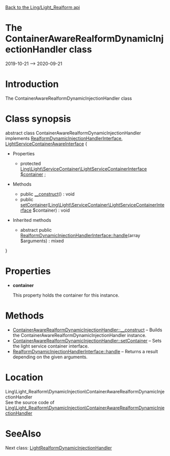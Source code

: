 [Back to the Ling/Light_Realform api](https://github.com/lingtalfi/Light_Realform/blob/master/doc/api/Ling/Light_Realform.md)



The ContainerAwareRealformDynamicInjectionHandler class
================
2019-10-21 --> 2020-09-21






Introduction
============

The ContainerAwareRealformDynamicInjectionHandler class



Class synopsis
==============


abstract class <span class="pl-k">ContainerAwareRealformDynamicInjectionHandler</span> implements [RealformDynamicInjectionHandlerInterface](https://github.com/lingtalfi/Light_Realform/blob/master/doc/api/Ling/Light_Realform/DynamicInjection/RealformDynamicInjectionHandlerInterface.md), [LightServiceContainerAwareInterface](https://github.com/lingtalfi/Light/blob/master/doc/api/Ling/Light/ServiceContainer/LightServiceContainerAwareInterface.md) {

- Properties
    - protected [Ling\Light\ServiceContainer\LightServiceContainerInterface](https://github.com/lingtalfi/Light/blob/master/doc/api/Ling/Light/ServiceContainer/LightServiceContainerInterface.md) [$container](#property-container) ;

- Methods
    - public [__construct](https://github.com/lingtalfi/Light_Realform/blob/master/doc/api/Ling/Light_Realform/DynamicInjection/ContainerAwareRealformDynamicInjectionHandler/__construct.md)() : void
    - public [setContainer](https://github.com/lingtalfi/Light_Realform/blob/master/doc/api/Ling/Light_Realform/DynamicInjection/ContainerAwareRealformDynamicInjectionHandler/setContainer.md)([Ling\Light\ServiceContainer\LightServiceContainerInterface](https://github.com/lingtalfi/Light/blob/master/doc/api/Ling/Light/ServiceContainer/LightServiceContainerInterface.md) $container) : void

- Inherited methods
    - abstract public [RealformDynamicInjectionHandlerInterface::handle](https://github.com/lingtalfi/Light_Realform/blob/master/doc/api/Ling/Light_Realform/DynamicInjection/RealformDynamicInjectionHandlerInterface/handle.md)(array $arguments) : mixed

}




Properties
=============

- <span id="property-container"><b>container</b></span>

    This property holds the container for this instance.
    
    



Methods
==============

- [ContainerAwareRealformDynamicInjectionHandler::__construct](https://github.com/lingtalfi/Light_Realform/blob/master/doc/api/Ling/Light_Realform/DynamicInjection/ContainerAwareRealformDynamicInjectionHandler/__construct.md) &ndash; Builds the ContainerAwareRealformDynamicInjectionHandler instance.
- [ContainerAwareRealformDynamicInjectionHandler::setContainer](https://github.com/lingtalfi/Light_Realform/blob/master/doc/api/Ling/Light_Realform/DynamicInjection/ContainerAwareRealformDynamicInjectionHandler/setContainer.md) &ndash; Sets the light service container interface.
- [RealformDynamicInjectionHandlerInterface::handle](https://github.com/lingtalfi/Light_Realform/blob/master/doc/api/Ling/Light_Realform/DynamicInjection/RealformDynamicInjectionHandlerInterface/handle.md) &ndash; Returns a result depending on the given arguments.





Location
=============
Ling\Light_Realform\DynamicInjection\ContainerAwareRealformDynamicInjectionHandler<br>
See the source code of [Ling\Light_Realform\DynamicInjection\ContainerAwareRealformDynamicInjectionHandler](https://github.com/lingtalfi/Light_Realform/blob/master/DynamicInjection/ContainerAwareRealformDynamicInjectionHandler.php)



SeeAlso
==============
Next class: [LightRealformDynamicInjectionHandler](https://github.com/lingtalfi/Light_Realform/blob/master/doc/api/Ling/Light_Realform/DynamicInjection/LightRealformDynamicInjectionHandler.md)<br>
